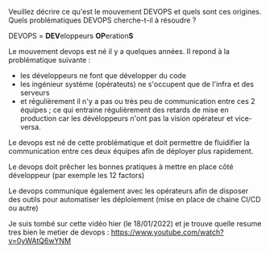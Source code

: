 Veuillez décrire ce qu'est le mouvement DEVOPS et quels sont ces origines. Quels problématiques DEVOPS cherche-t-il à résoudre ?

DEVOPS = <b>DEV</b>eloppeurs <b>OP</b>eration<b>S</b>

Le mouvement devops est né il y a quelques années. Il repond à la problématique suivante :
 - les développeurs ne font que développer du code
 - les ingénieur système (opérateuts) ne s'occupent que de l'infra et des serveurs
 - et régulièrement il n'y a pas ou très peu de communication entre ces 2 équipes ; ce qui entraine régulièrement des retards de mise en production car les dévéloppeurs n'ont pas la vision opérateur et vice-versa.

Le devops est né de cette problématique et doit permettre de fluidifier la communication entre ces deux équipes afin de déployer plus rapidement.

Le devops doit prêcher les bonnes pratiques à mettre en place côté développeur (par exemple les 12 factors)

Le devops communique également avec les opérateurs afin de disposer des outils pour automatiser les déploiement (mise en place de chaine CI/CD ou autre) 

Je suis tombé sur cette vidéo hier (le 18/01/2022) et je trouve quelle resume tres bien le metier de devops : https://www.youtube.com/watch?v=0yWAtQ6wYNM

